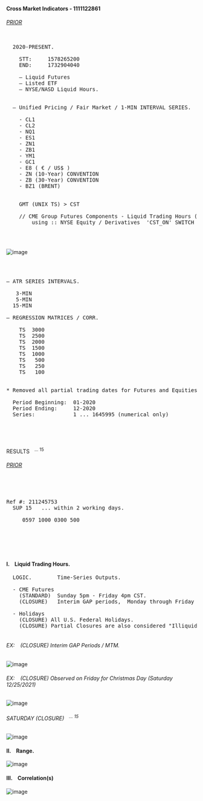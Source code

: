 
#### Cross Market Indicators - 1111122861




###### [PRIOR](https://github.com/CTRLcapX/Strategy-Metrics/blob/main/1.%20Backtesting%20Blotter.md)

<pre>

  2020-PRESENT. 
     
    STT:     1578265200
    END:     1732904040
     
    — Liquid Futures 
    — Listed ETF
    — NYSE/NASD Liquid Hours.

  
  — Unified Pricing / Fair Market / 1-MIN INTERVAL SERIES.
  
    - CL1
    - CL2
    - NQ1
    - ES1
    - ZN1
    - ZB1
    - YM1
    - GC1
    - E8 ( € / US$ ) 
    - ZN (10-Year) CONVENTION
    - ZB (30-Year) CONVENTION
    - BZ1 (BRENT)


    GMT (UNIX TS) > CST 
    
    // CME Group Futures Components - Liquid Trading Hours (Sunday - Friday) 
        using :: NYSE Equity / Derivatives  'CST_ON' SWITCH -- Liquid NYSE Trading Hours (8:30 - 3PM CST)

  
  
</pre>



    
![image](https://github.com/user-attachments/assets/fc20c568-2548-4932-bb24-fce3fa193586)



</br>

<pre>

— ATR SERIES INTERVALS.
  
   3-MIN
   5-MIN
  15-MIN

— REGRESSION MATRICES / CORR.

    TS  3000
    TS  2500
    TS  2000
    TS  1500
    TS  1000
    TS   500
    TS   250
    TS   100


* Removed all partial trading dates for Futures and Equities / no gaps.
  
  Period Beginning:  01-2020
  Period Ending:     12-2020
  Series:            1 ... 1645995 (numerical only)
                                   
</pre>


<performance metrics courtesy of compuboxes>
  
</br>

<they are boxes>

<br>


RESULTS <sup> &ensp; ...  15</sup>
###### [PRIOR](https://github.com/CTRLcapX/Strategy-Metrics/blob/main/1.%20Backtesting%20Blotter.md)

</br>


</br>




<!-- 2024-12-05T16:04:21.8924925-06:00 -->

<pre>
Ref #: 211245753
  SUP 15   ... within 2 working days.
  
     0597 1000 0300 500
  
</pre>

</br> </br> </br> 


#### I. &ensp; Liquid Trading Hours.

<pre>
  LOGIC.        Time-Series Outputs.
  
  - CME Futures 
    (STANDARD)  Sunday 5pm - Friday 4pm CST.
    (CLOSURE)   Interim GAP periods,  Monday through Friday 4-5pm CST.
    
  - Holidays
    (CLOSURE) All U.S. Federal Holidays.
    (CLOSURE) Partial Closures are also considered "Illiquid".
  
</pre>


###### EX: &ensp; (CLOSURE) Interim GAP Periods / MTM.

![image](https://github.com/user-attachments/assets/28f9fe89-be45-4531-8831-8d64e0143dbd)

###### EX: &ensp; (CLOSURE) Observed on Friday for Christmas Day (Saturday 12/25/2021)

![image](https://github.com/user-attachments/assets/9c418188-1dd2-4927-a477-6fee5d764c75)

###### SATURDAY (CLOSURE)  <sup> &ensp; ...  15</sup>

![image](https://github.com/user-attachments/assets/76feba06-3ffc-415c-a7af-aa170466e0b9)



#### II. &ensp; Range.

![image](https://github.com/user-attachments/assets/ee462836-fd92-4fa2-9962-f6bb0c53d580)


#### III. &ensp; Correlation(s)

![image](https://github.com/user-attachments/assets/449dcce0-d7f0-4565-a970-dcd58ae75d9a)
